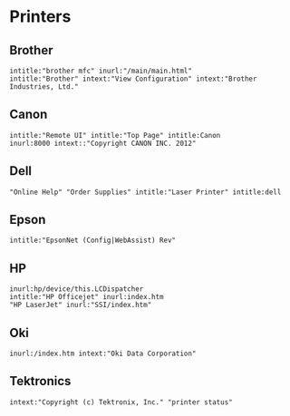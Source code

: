 # Printers

## Brother

```
intitle:"brother mfc" inurl:"/main/main.html"
intitle:"Brother" intext:"View Configuration" intext:"Brother Industries, Ltd."
```

## Canon

```
intitle:"Remote UI" intitle:"Top Page" intitle:Canon
inurl:8000 intext::"Copyright CANON INC. 2012"
```

## Dell

```
"Online Help" "Order Supplies" intitle:"Laser Printer" intitle:dell
```

## Epson

```
intitle:"EpsonNet (Config|WebAssist) Rev"
```

## HP

```
inurl:hp/device/this.LCDispatcher
intitle:"HP Officejet" inurl:index.htm
"HP LaserJet" inurl:"SSI/index.htm"
```

## Oki

```
inurl:/index.htm intext:"Oki Data Corporation"
```

## Tektronics

```
intext:"Copyright (c) Tektronix, Inc." "printer status"
```
